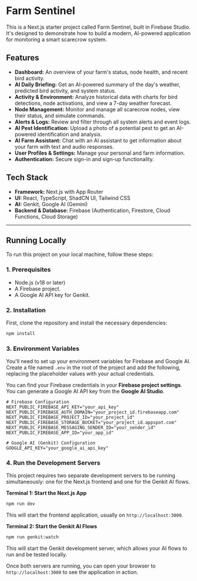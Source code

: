 # Farm Sentinel

This is a Next.js starter project called Farm Sentinel, built in Firebase Studio. It's designed to demonstrate how to build a modern, AI-powered application for monitoring a smart scarecrow system.

## Features

*   **Dashboard:** An overview of your farm's status, node health, and recent bird activity.
*   **AI Daily Briefing:** Get an AI-powered summary of the day's weather, predicted bird activity, and system status.
*   **Activity & Environment:** Analyze historical data with charts for bird detections, node activations, and view a 7-day weather forecast.
*   **Node Management:** Monitor and manage all scarecrow nodes, view their status, and simulate commands.
*   **Alerts & Logs:** Review and filter through all system alerts and event logs.
*   **AI Pest Identification:** Upload a photo of a potential pest to get an AI-powered identification and analysis.
*   **AI Farm Assistant:** Chat with an AI assistant to get information about your farm with text and audio responses.
*   **User Profiles & Settings:** Manage your personal and farm information.
*   **Authentication:** Secure sign-in and sign-up functionality.

## Tech Stack

*   **Framework:** Next.js with App Router
*   **UI:** React, TypeScript, ShadCN UI, Tailwind CSS
*   **AI:** Genkit, Google AI (Gemini)
*   **Backend & Database:** Firebase (Authentication, Firestore, Cloud Functions, Cloud Storage)

---

## Running Locally

To run this project on your local machine, follow these steps:

### 1. Prerequisites

*   Node.js (v18 or later)
*   A Firebase project.
*   A Google AI API key for Genkit.

### 2. Installation

First, clone the repository and install the necessary dependencies:

```bash
npm install
```

### 3. Environment Variables

You'll need to set up your environment variables for Firebase and Google AI. Create a file named `.env` in the root of the project and add the following, replacing the placeholder values with your actual credentials.

You can find your Firebase credentials in your **Firebase project settings**. You can generate a Google AI API key from the **Google AI Studio**.

```env
# Firebase Configuration
NEXT_PUBLIC_FIREBASE_API_KEY="your_api_key"
NEXT_PUBLIC_FIREBASE_AUTH_DOMAIN="your_project_id.firebaseapp.com"
NEXT_PUBLIC_FIREBASE_PROJECT_ID="your_project_id"
NEXT_PUBLIC_FIREBASE_STORAGE_BUCKET="your_project_id.appspot.com"
NEXT_PUBLIC_FIREBASE_MESSAGING_SENDER_ID="your_sender_id"
NEXT_PUBLIC_FIREBASE_APP_ID="your_app_id"

# Google AI (Genkit) Configuration
GOOGLE_API_KEY="your_google_ai_api_key"
```

### 4. Run the Development Servers

This project requires two separate development servers to be running simultaneously: one for the Next.js frontend and one for the Genkit AI flows.

**Terminal 1: Start the Next.js App**

```bash
npm run dev
```
This will start the frontend application, usually on `http://localhost:3000`.

**Terminal 2: Start the Genkit AI Flows**

```bash
npm run genkit:watch
```
This will start the Genkit development server, which allows your AI flows to run and be tested locally.

Once both servers are running, you can open your browser to `http://localhost:3000` to see the application in action.

